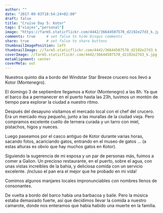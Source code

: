 ```yaml
---
author: ""
date: "2017-09-03T18:54:24+02:00"
draft: false
title: "Cruise Day 5: Kotor"
tags: ["viajes","personal"]
image: "https://farm5.staticflickr.com/4442/36644507570_d2192e27d3_k.jpg"
comments: true     # set false to hide Disqus comments
share: true        # set false to share buttons
thumbnailImagePosition: left
thumbnailImage: //farm5.staticflickr.com/4442/36644507570_d2192e27d3_k.jpg
coverImage: //farm5.staticflickr.com/4442/36644507570_d2192e27d3_k.jpg
metaAlignment: center
coverMeta: out
---
```


Nuestros quinto día a bordo del Windstar Star Breeze crucero nos llevó a Kotor (Montenegro).

<!--more-->

El domingo 3 de septiembre llegamos a Kotor (Montenegro) a las 8h. Ya que el barco iba a permanecer en el puerto hasta las 23h, tuvimos un montón de tiempo para explorar la ciudad a nuestro ritmo.

Después del desayuno visitamos el mercado local con el chef del crucero. Era un mercado muy pequeño, junto a las murallas de la ciudad vieja. Pero compramos excelente cuello de ternera curada y un tarro con miel, pistachos, higos y nueces.

Luego paseamos por el casco antiguo de Kotor durante varias horas, sacando fotos, acariciando gatos, entrando en el museo de gatos ... (a estas alturas es obvio que hay muchos gatos en Kotor).

Siguiendo la sugerencia de mi esposa y un par de personas más, fuimos a comer a Galion. Un precioso restaurante, en el puerto, sobre el agua, con unas vistas increíbles de la bahía, y deliciosa comida con un servicio excelente. ¡Incluso el pan era el mejor que he probado en mi vida!

Comimos algunos manjares locales impronunciables con nombres llenos de consonantes.

De vuelta a bordo del barco había una barbacoa y baile. Pero la música estaba demasiado fuerte, así que decidimos llevar la comida a nuestro camarote, donde nos enteramos que había habido una muerte en la familia.

<div id="flickrembed"></div><div style="position:absolute; top:-70px; display:block; text-align:center; z-index:-1;"></div><script src='https://flickrembed.com/embed_v2.js.php?source=flickr&layout=responsive&input=www.flickr.com/photos/jcortell/albums/72157686233577313&sort=5&by=album&theme=default&scale=fill&limit=100&skin=default&autoplay=true'></script>